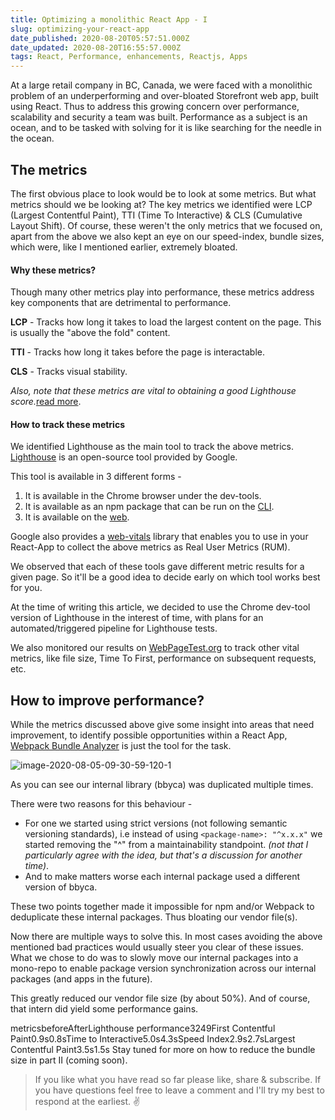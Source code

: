 ```yaml
---
title: Optimizing a monolithic React App - I
slug: optimizing-your-react-app
date_published: 2020-08-20T05:57:51.000Z
date_updated: 2020-08-20T16:55:57.000Z
tags: React, Performance, enhancements, Reactjs, Apps
---
```


At a large retail company in BC, Canada, we were faced with a monolithic problem of an underperforming and over-bloated Storefront web app, built using React. Thus to address this growing concern over performance, scalability and security a team was built. Performance as a subject is an ocean, and to be tasked with solving for it is like searching for the needle in the ocean.

## The metrics

The first obvious place to look would be to look at some metrics. But what metrics should we be looking at? The key metrics we identified were LCP (Largest Contentful Paint), TTI (Time To Interactive) & CLS (Cumulative Layout Shift). Of course, these weren't the only metrics that we focused on, apart from the above we also kept an eye on our speed-index, bundle sizes, which were, like I mentioned earlier, extremely bloated.

#### Why these metrics?

Though many other metrics play into performance, these metrics address key components that are detrimental to performance.

**LCP** - Tracks how long it takes to load the largest content on the page. This is usually the "above the fold" content.

**TTI** - Tracks how long it takes before the page is interactable.

**CLS** - Tracks visual stability.

*Also, note that these metrics are vital to obtaining a good Lighthouse score.*[read more](https://web.dev/vitals/).

#### How to track these metrics

We identified Lighthouse as the main tool to track the above metrics. [Lighthouse](https://developers.google.com/web/tools/lighthouse) is an open-source tool provided by Google.

This tool is available in 3 different forms -

1. It is available in the Chrome browser under the dev-tools.
2. It is available as an npm package that can be run on the [CLI](https://www.npmjs.com/package/lighthouse).
3. It is available on the [web](https://web.dev/measure/).

Google also provides a [web-vitals](https://github.com/GoogleChrome/web-vitals) library that enables you to use in your React-App to collect the above metrics as Real User Metrics (RUM).

We observed that each of these tools gave different metric results for a given page. So it'll be a good idea to decide early on which tool works best for you.

At the time of writing this article, we decided to use the Chrome dev-tool version of Lighthouse in the interest of time, with plans for an automated/triggered pipeline for Lighthouse tests.

We also monitored our results on [WebPageTest.org](https://webpagetest.org/) to track other vital metrics, like file size, Time To First, performance on subsequent requests, etc.

## How to improve performance?

While the metrics discussed above give some insight into areas that need improvement, to identify possible opportunities within a React App, [Webpack Bundle Analyzer](https://www.npmjs.com/package/webpack-bundle-analyzer) is just the tool for the task.

![image-2020-08-05-09-30-59-120-1](/content/images/2020/08/image-2020-08-05-09-30-59-120-1.png)

As you can see our internal library (bbyca) was duplicated multiple times.

There were two reasons for this behaviour -

- For one we started using strict versions (not following semantic versioning standards), i.e instead of using `<package-name>: "^x.x.x"` we started removing the "^" from a maintainability standpoint. *(not that I particularly agree with the idea, but that's a discussion for another time)*.
- And to make matters worse each internal package used a different version of bbyca.

These two points together made it impossible for npm and/or Webpack to deduplicate these internal packages. Thus bloating our vendor file(s).

Now there are multiple ways to solve this. In most cases avoiding the above mentioned bad practices would usually steer you clear of these issues. What we chose to do was to slowly move our internal packages into a mono-repo to enable package version synchronization across our internal packages (and apps in the future).

This greatly reduced our vendor file size (by about 50%). And of course, that intern did yield some performance gains.

metricsbeforeAfterLighthouse performance3249First Contentful Paint0.9s0.8sTime to Interactive5.0s4.3sSpeed Index2.9s2.7sLargest Contentful Paint3.5s1.5s
Stay tuned for more on how to reduce the bundle size in part II (coming soon).

> If you like what you have read so far please like, share & subscribe. If you have questions feel free to leave a comment and I'll try my best to respond at the earliest. ✌️
